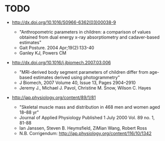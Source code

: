 # TODO

* http://dx.doi.org/10.1016/S0966-6362(03)00038-9
    * "Anthropometric parameters in children: a comparison of values obtained from dual energy x-ray absorptiometry and cadaver-based estimates"
    * Gait Posture. 2004 Apr;19(2):133-40
    * Ganley KJ, Powers CM

* http://dx.doi.org/10.1016/j.jbiomech.2007.03.006
    * "MRI-derived body segment parameters of children differ from age-based estimates derived using photogrammetry"
    * J Biomech, 2007 Volume 40, Issue 13, Pages 2904–2910
    * Jeremy J., Michael J. Pavol, Christine M. Snow, Wilson C. Hayes
    
* http://jap.physiology.org/content/89/1/81
    * "Skeletal muscle mass and distribution in 468 men and women aged 18–88 yr"
    * Journal of Applied Physiology Published 1 July 2000 Vol. 89 no. 1, 81-88 
    * Ian Janssen, Steven B. Heymsfield, ZiMian Wang, Robert Ross
    * N.B. Corrigendum: http://jap.physiology.org/content/116/10/1342
    

